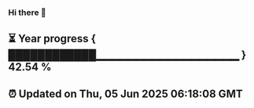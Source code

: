 ### Hi there 👋
⏳ Year progress { ████████████▁▁▁▁▁▁▁▁▁▁▁▁▁▁▁▁▁▁ } 42.54 %
---
⏰ Updated on Thu, 05 Jun 2025 06:18:08 GMT
---
